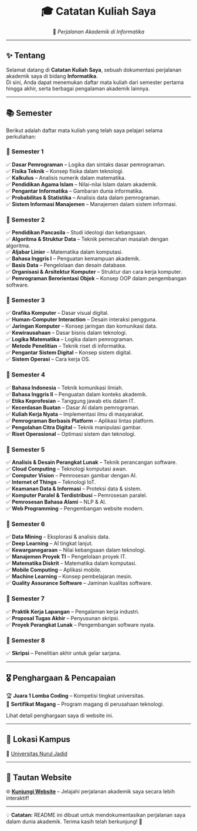 <div align="center">

# 🎓 Catatan Kuliah Saya  
📌 *Perjalanan Akademik di Informatika*  

</div>

---

## ✨ Tentang  
Selamat datang di **Catatan Kuliah Saya**, sebuah dokumentasi perjalanan akademik saya di bidang **Informatika**.  
Di sini, Anda dapat menemukan daftar mata kuliah dari semester pertama hingga akhir, serta berbagai pengalaman akademik lainnya.  

---

## 📚 Semester  
Berikut adalah daftar mata kuliah yang telah saya pelajari selama perkuliahan:  

### 📌 Semester 1  
✅ **Dasar Pemrograman** – Logika dan sintaks dasar pemrograman.  
✅ **Fisika Teknik** – Konsep fisika dalam teknologi.  
✅ **Kalkulus** – Analisis numerik dalam matematika.  
✅ **Pendidikan Agama Islam** – Nilai-nilai Islam dalam akademik.  
✅ **Pengantar Informatika** – Gambaran dunia informatika.  
✅ **Probabilitas & Statistika** – Analisis data dalam pemrograman.  
✅ **Sistem Informasi Manajemen** – Manajemen dalam sistem informasi.  

### 📌 Semester 2  
✅ **Pendidikan Pancasila** – Studi ideologi dan kebangsaan.  
✅ **Algoritma & Struktur Data** – Teknik pemecahan masalah dengan algoritma.  
✅ **Aljabar Linier** – Matematika dalam komputasi.  
✅ **Bahasa Inggris I** – Penguatan kemampuan akademik.  
✅ **Basis Data** – Pengelolaan dan desain database.  
✅ **Organisasi & Arsitektur Komputer** – Struktur dan cara kerja komputer.  
✅ **Pemrograman Berorientasi Objek** – Konsep OOP dalam pengembangan software.  

### 📌 Semester 3  
✅ **Grafika Komputer** – Dasar visual digital.  
✅ **Human-Computer Interaction** – Desain interaksi pengguna.  
✅ **Jaringan Komputer** – Konsep jaringan dan komunikasi data.  
✅ **Kewirausahaan** – Dasar bisnis dalam teknologi.  
✅ **Logika Matematika** – Logika dalam pemrograman.  
✅ **Metode Penelitian** – Teknik riset di informatika.  
✅ **Pengantar Sistem Digital** – Konsep sistem digital.  
✅ **Sistem Operasi** – Cara kerja OS.  

### 📌 Semester 4  
✅ **Bahasa Indonesia** – Teknik komunikasi ilmiah.  
✅ **Bahasa Inggris II** – Penguatan dalam konteks akademik.  
✅ **Etika Keprofesian** – Tanggung jawab etis dalam IT.  
✅ **Kecerdasan Buatan** – Dasar AI dalam pemrograman.  
✅ **Kuliah Kerja Nyata** – Implementasi ilmu di masyarakat.  
✅ **Pemrograman Berbasis Platform** – Aplikasi lintas platform.  
✅ **Pengolahan Citra Digital** – Teknik manipulasi gambar.  
✅ **Riset Operasional** – Optimasi sistem dan teknologi.  

### 📌 Semester 5  
✅ **Analisis & Desain Perangkat Lunak** – Teknik perancangan software.  
✅ **Cloud Computing** – Teknologi komputasi awan.  
✅ **Computer Vision** – Pemrosesan gambar dengan AI.  
✅ **Internet of Things** – Teknologi IoT.  
✅ **Keamanan Data & Informasi** – Proteksi data & sistem.  
✅ **Komputer Paralel & Terdistribusi** – Pemrosesan paralel.  
✅ **Pemrosesan Bahasa Alami** – NLP & AI.  
✅ **Web Programming** – Pengembangan website modern.  

### 📌 Semester 6  
✅ **Data Mining** – Eksplorasi & analisis data.  
✅ **Deep Learning** – AI tingkat lanjut.  
✅ **Kewarganegaraan** – Nilai kebangsaan dalam teknologi.  
✅ **Manajemen Proyek TI** – Pengelolaan proyek IT.  
✅ **Matematika Diskrit** – Matematika dalam komputasi.  
✅ **Mobile Computing** – Aplikasi mobile.  
✅ **Machine Learning** – Konsep pembelajaran mesin.  
✅ **Quality Assurance Software** – Jaminan kualitas software.  

### 📌 Semester 7  
✅ **Praktik Kerja Lapangan** – Pengalaman kerja industri.  
✅ **Proposal Tugas Akhir** – Penyusunan skripsi.  
✅ **Proyek Perangkat Lunak** – Pengembangan software nyata.  

### 📌 Semester 8  
✅ **Skripsi** – Penelitian akhir untuk gelar sarjana.  

---

## 🎖 Penghargaan & Pencapaian  
🏆 **Juara 1 Lomba Coding** – Kompetisi tingkat universitas.  
📜 **Sertifikat Magang** – Program magang di perusahaan teknologi.  

Lihat detail penghargaan saya di website ini.  

---

## 📍 Lokasi Kampus  
📍 [Universitas Nurul Jadid](https://www.unuja.ac.id)  

---

## 🔗 **Tautan Website**  
🌐 **[Kunjungi Website](#)** – Jelajahi perjalanan akademik saya secara lebih interaktif!  

---

💡 **Catatan:** README ini dibuat untuk mendokumentasikan perjalanan saya dalam dunia akademik. Terima kasih telah berkunjung! 🚀
